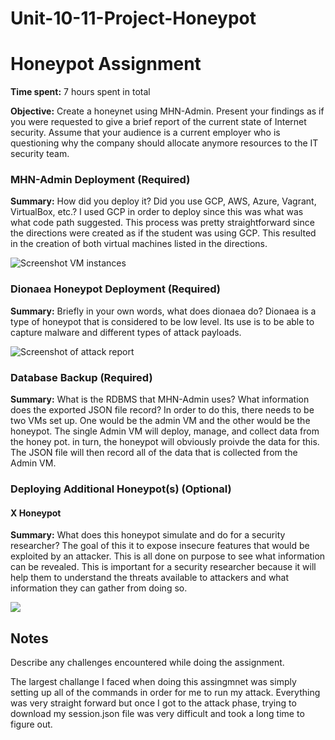 # Unit-10-11-Project-Honeypot
# Honeypot Assignment

**Time spent:** 7 hours spent in total

**Objective:** Create a honeynet using MHN-Admin. Present your findings as if you were requested to give a brief report of the current state of Internet security. Assume that your audience is a current employer who is questioning why the company should allocate anymore resources to the IT security team.

### MHN-Admin Deployment (Required)

**Summary:** How did you deploy it? Did you use GCP, AWS, Azure, Vagrant, VirtualBox, etc.?
I used GCP in order to deploy since this was what was what code path suggested. This process was pretty straightforward since the directions were created as if the student was using GCP. This resulted in the creation of both virtual machines listed in the directions. 

![Screenshot VM instances](https://user-images.githubusercontent.com/122297650/231556984-3557757f-ed1f-4e2d-8255-73f2afa5147d.png)


### Dionaea Honeypot Deployment (Required)

**Summary:** Briefly in your own words, what does dionaea do?
Dionaea is a type of honeypot that is considered to be low level. Its use is to be able to capture malware and different types of attack payloads.

![Screenshot of attack report](https://user-images.githubusercontent.com/122297650/231556630-a804e1a7-ab1c-4d2f-bcbf-8b1a33ffcc2b.png)

### Database Backup (Required) 

**Summary:** What is the RDBMS that MHN-Admin uses? What information does the exported JSON file record?
In order to do this, there needs to be two VMs set up. One would be the admin VM and the other would be the honeypot. The single Admin VM will deploy, manage, and collect data from the honey pot. in turn, the honeypot will obviously proivde the data for this. The JSON file will then record all of the data that is collected from the Admin VM.


### Deploying Additional Honeypot(s) (Optional)

#### X Honeypot

**Summary:** What does this honeypot simulate and do for a security researcher?
The goal of this it to expose insecure features that would be exploited by an attacker. This is all done on purpose to see what information can be revealed. This is important for a security researcher because it will help them to understand the threats available to attackers and what information they can gather from doing so.

<img src="x-honeypot.gif">

## Notes

Describe any challenges encountered while doing the assignment.

The largest challange I faced when doing this assingmnet was simply setting up all of the commands in order for me to run my attack. Everything was very straight forward but once I got to the attack phase, trying to download my session.json file was very difficult and took a long time to figure out.
